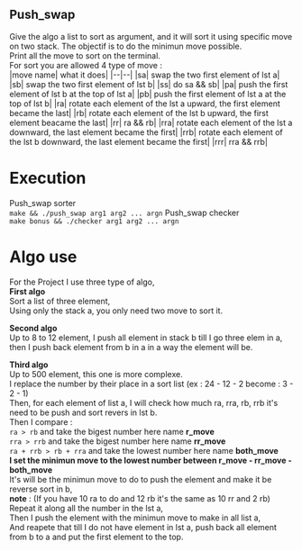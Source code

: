 ## Push_swap
Give the algo a list to sort as argument, and it will sort it using specific move on two stack.
The objectif is to do the minimun move possible.  
Print all the move to sort on the terminal.  
For sort you are allowed 4 type of move :  
|move name| what it does|
|--|--|
|sa| swap the two first element of lst a|
|sb| swap the two first element of lst b|
|ss| do sa && sb|
|pa| push the first element of lst b at the top of lst a|
|pb| push the first element of lst a at the top of lst b|
|ra| rotate each element of the lst a upward, the first element became the last|
|rb| rotate each element of the lst b upward, the first element beacame the last|
|rr| ra && rb|
|rra| rotate each element of the lst a downward, the last element became the first|
|rrb| rotate each element of the lst b downward, the last element became the first|
|rrr| rra && rrb|  

# Execution
Push_swap sorter  
```make && ./push_swap arg1 arg2 ... argn```
Push_swap checker  
```make bonus && ./checker arg1 arg2 ... argn```  

# Algo use  
For the Project I use three type of algo,  
**First algo**  
Sort a list of three element,   
Using only the stack a, you only need two move to sort it.    

**Second algo**  
Up to 8 to 12 element, I push all element in stack b till I go three elem in a, then I push back element from b in a in a way the element will be.  

**Third algo**  
Up to 500 element, this one is more complexe.    
I replace the number by their place in a sort list (ex : 24 - 12 - 2 become : 3 - 2 - 1)  
Then, for each element of list a, I will check how much ra, rra, rb, rrb it's need to be push and sort revers in lst b.    
Then I compare :    
```ra > rb``` and take the bigest number here name **r_move**   
```rra > rrb``` and take the bigest number here name **rr_move**  
```ra + rrb > rb + rra``` and take the lowest number here name **both_move**  
**I set the minimun move to the lowest number between r_move - rr_move - both_move**     
It's will be the minimun move to do to push the element and make it be reverse sort in b,    
**note** : (If you have 10 ra to do and 12 rb it's the same as 10 rr and 2 rb)  
Repeat it along all the number in the lst a,  
Then I push the element with the minimun move to make in all list a,  
And reapete that till I do not have element in lst a, push back all element from b to a and put the first element to the top.  
